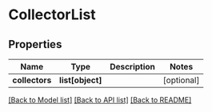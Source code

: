 # CollectorList

## Properties
Name | Type | Description | Notes
------------ | ------------- | ------------- | -------------
**collectors** | **list[object]** |  | [optional] 

[[Back to Model list]](../README.md#documentation-for-models) [[Back to API list]](../README.md#documentation-for-api-endpoints) [[Back to README]](../README.md)


